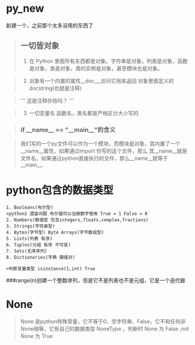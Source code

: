 # py_new
新建一个，之前那个太多没用的东西了


>## 一切皆对象
>1. 在 Python 里面所有东西都是对象。字符串是对象，列表是对象，函数是对象，类是对象，类的实例是对象，甚至模块也是对象。

>2. 对象有一个内置的属性__doc__,访问它用来返回 对象里面定义的 docstring(也就是注释)

>'''
>	这是注释你信吗？
>'''

>3. 一切变量名 函数名，类名都是严格区分大小写的

>### if \_\_name\_\_ == "\_\_main\_\_"的含义

>我们写的一个py文件可以作为一个模块，而模块是对象，其内置了一个 \_\_name\_\_属性，如果通过import 你写的这个文件，那么 其\_\_name\_\_就是文件名，如果通过python直接执行的文件，那么\_\_name\_\_就等于 \_\_main\_\_.

# python包含的数据类型

	1. Booleans(布尔型)
	>python2 遗留问题 布尔值可以当做数字使用 True = 1 False = 0
	2. Numbers(数值型 包含integers,floats,complex,fractions)
	3. Strings(字符串型)
	4. Bytes(字节型) Byte Arrays(字节数组型) 
	5. Lists(列表 有序)
	6. Tuples(元组 有序 不可变)
	7. Sets(无序序列)
	8. Dictionaries(字典 键值对)
	
	>判断变量类型 isinstance(1,int) True 

###range(n)创建一个整数序列，但是它不是列表也不是元组，它是一个迭代器

# None
>None 是python特殊常量，它不等于0、空字符串、False，它不和任何非None相等，它有自己的数据类型 NoneType ，判断时 None 为 False ,not None 为 True

